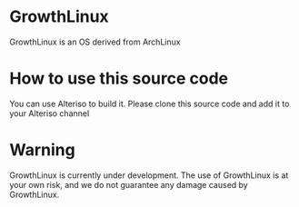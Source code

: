 # GrowthLinux
GrowthLinux is an OS derived from ArchLinux
# How to use this source code
You can use Alteriso to build it. Please clone this source code and add it to your Alteriso channel
# Warning
GrowthLinux is currently under development. The use of GrowthLinux is at your own risk, and we do not guarantee any damage caused by GrowthLinux.
